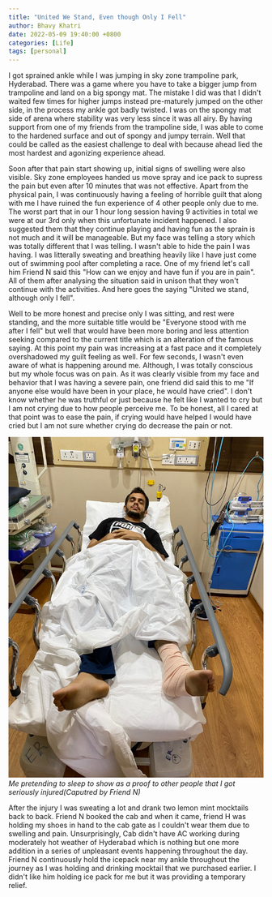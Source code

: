 ```yaml
---
title: "United We Stand, Even though Only I Fell"
author: Bhavy Khatri
date: 2022-05-09 19:40:00 +0800
categories: [Life]
tags: [personal]
---
```


I got sprained ankle while I was jumping in sky zone trampoline park, Hyderabad. There was a game where you have to take a bigger jump from trampoline and land on a big spongy mat. The mistake I did was that I didn't waited few times for higher jumps instead pre-maturely jumped on the other side, in the process my ankle got badly twisted. I was on the spongy mat side of arena where stability was very less since it was all airy. By having support from one of my friends from the trampoline side, I was able to come to the hardened surface and out of spongy and jumpy terrain. Well that could be called as the easiest challenge to deal with because ahead lied the most hardest and agonizing experience ahead. 

Soon after that pain start showing up, initial signs of swelling were also visible. Sky zone employees handed us move spray and ice pack to supress the pain but even after 10 minutes that was not effective. Apart from the physical pain, I was continuously having a feeling of horrible guilt that along with me I have ruined the fun experience of 4 other people only due to me. The worst part that in our 1 hour long session having 9 activities in total we were at our 3rd only when this unfortunate incident happened. I also suggested them that they continue playing and having fun as the sprain is not much and it will be manageable. But my face was telling a story which was totally different that I was telling. I wasn't able to hide the pain I was having. I was litterally sweating and breathing heavily like I have just come out of swimming pool after completing a race. One of my friend let's call him Friend N said this "How can we enjoy and have fun if you are in pain". All of them after analysing the situation said in unison that they won't continue with the activities. And here goes the saying "United we stand, although only I fell".

Well to be more honest and precise only I was sitting, and rest were standing, and the more suitable title would be "Everyone stood with me after I fell" but well that would have been more boring and less attention seeking compared to the current title which is an alteration of the famous saying.  At this point my pain was increasing at a fast pace and it completely overshadowed my guilt feeling as well. For few seconds, I wasn't even aware of what is happening around me. Although, I was totally conscious but my whole focus was on pain. As it was clearly visible from my face and behavior that I was having a severe pain, one friend did said this to me "If anyone else would have been in your place, he would have cried". I don't know whether he was truthful or just because he felt like I wanted to cry but I am not crying due to how people perceive me. To be honest, all I cared at that point was to ease the pain, if crying would have helped I would have cried but I am not sure whether crying do decrease the pain or not. 

![Ankle Sprain in Hospital](/assets/img/ankle-sprain.jpeg)
_Me pretending to sleep to show as a proof to other people that I got seriously injured(Caputred by Friend N)_

After the injury I was sweating a lot and drank two lemon mint mocktails back to back. Friend N booked the cab and when it came, friend H was holding my shoes in hand to the cab gate as I couldn't wear them due to swelling and pain. Unsurprisingly, Cab didn't have AC working during moderately hot weather of Hyderabad which is nothing but one more addition in a series of unpleasant events happening throughout the day.  Friend N continuously hold the icepack near my ankle throughout the journey as I was holding and drinking mocktail that we purchased earlier. I didn't like him holding ice pack for me but it was providing a temporary relief. 
